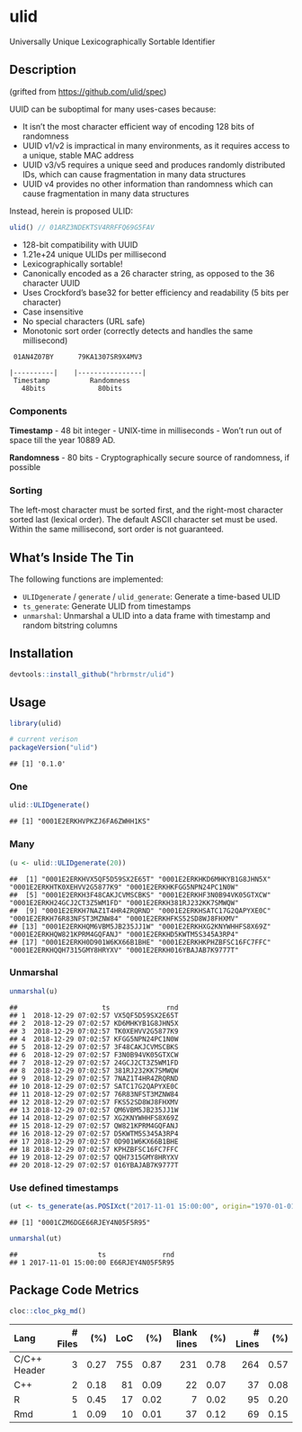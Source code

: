
# ulid

Universally Unique Lexicographically Sortable Identifier

## Description

(grifted from <https://github.com/ulid/spec>)

UUID can be suboptimal for many uses-cases because:

  - It isn’t the most character efficient way of encoding 128 bits of
    randomness
  - UUID v1/v2 is impractical in many environments, as it requires
    access to a unique, stable MAC address
  - UUID v3/v5 requires a unique seed and produces randomly distributed
    IDs, which can cause fragmentation in many data structures
  - UUID v4 provides no other information than randomness which can
    cause fragmentation in many data structures

Instead, herein is proposed ULID:

``` javascript
ulid() // 01ARZ3NDEKTSV4RRFFQ69G5FAV
```

  - 128-bit compatibility with UUID
  - 1.21e+24 unique ULIDs per millisecond
  - Lexicographically sortable\!
  - Canonically encoded as a 26 character string, as opposed to the 36
    character UUID
  - Uses Crockford’s base32 for better efficiency and readability (5
    bits per character)
  - Case insensitive
  - No special characters (URL safe)
  - Monotonic sort order (correctly detects and handles the same
    millisecond)

<!-- end list -->

``` 
 01AN4Z07BY      79KA1307SR9X4MV3

|----------|    |----------------|
 Timestamp          Randomness
   48bits             80bits
```

### Components

**Timestamp** - 48 bit integer - UNIX-time in milliseconds - Won’t run
out of space till the year 10889 AD.

**Randomness** - 80 bits - Cryptographically secure source of
randomness, if possible

### Sorting

The left-most character must be sorted first, and the right-most
character sorted last (lexical order). The default ASCII character set
must be used. Within the same millisecond, sort order is not guaranteed.

## What’s Inside The Tin

The following functions are implemented:

  - `ULIDgenerate` / `generate` / `ulid_generate`: Generate a time-based
    ULID
  - `ts_generate`: Generate ULID from timestamps
  - `unmarshal`: Unmarshal a ULID into a data frame with timestamp and
    random bitstring columns

## Installation

``` r
devtools::install_github("hrbrmstr/ulid")
```

## Usage

``` r
library(ulid)

# current verison
packageVersion("ulid")
```

    ## [1] '0.1.0'

### One

``` r
ulid::ULIDgenerate()
```

    ## [1] "0001E2ERKHVPKZJ6FA6ZWHH1KS"

### Many

``` r
(u <- ulid::ULIDgenerate(20))
```

    ##  [1] "0001E2ERKHVX5QF5D59SX2E65T" "0001E2ERKHKD6MHKYB1G8JHN5X" "0001E2ERKHTK0XEHVV2G5877K9" "0001E2ERKHKFGG5NPN24PC1N0W"
    ##  [5] "0001E2ERKH3F48CAKJCVMSCBKS" "0001E2ERKHF3N0B94VK05GTXCW" "0001E2ERKH24GCJ2CT3Z5WM1FD" "0001E2ERKH381RJ232KK7SMWQW"
    ##  [9] "0001E2ERKH7NAZ1T4HR4ZRQRND" "0001E2ERKHSATC17G2QAPYXE0C" "0001E2ERKH76R83NFST3MZNW84" "0001E2ERKHFKS52SD8WJ8FHXMV"
    ## [13] "0001E2ERKHQM6VBM5JB235JJ1W" "0001E2ERKHXG2KNYWHHFS8X69Z" "0001E2ERKHQW821KPRM4GQFANJ" "0001E2ERKHD5KWTM5S345A3RP4"
    ## [17] "0001E2ERKH0D901W6KX66B1BHE" "0001E2ERKHKPHZBFSC16FC7FFC" "0001E2ERKHQQH7315GMY8HRYXV" "0001E2ERKH016YBAJAB7K9777T"

### Unmarshal

``` r
unmarshal(u)
```

    ##                     ts              rnd
    ## 1  2018-12-29 07:02:57 VX5QF5D59SX2E65T
    ## 2  2018-12-29 07:02:57 KD6MHKYB1G8JHN5X
    ## 3  2018-12-29 07:02:57 TK0XEHVV2G5877K9
    ## 4  2018-12-29 07:02:57 KFGG5NPN24PC1N0W
    ## 5  2018-12-29 07:02:57 3F48CAKJCVMSCBKS
    ## 6  2018-12-29 07:02:57 F3N0B94VK05GTXCW
    ## 7  2018-12-29 07:02:57 24GCJ2CT3Z5WM1FD
    ## 8  2018-12-29 07:02:57 381RJ232KK7SMWQW
    ## 9  2018-12-29 07:02:57 7NAZ1T4HR4ZRQRND
    ## 10 2018-12-29 07:02:57 SATC17G2QAPYXE0C
    ## 11 2018-12-29 07:02:57 76R83NFST3MZNW84
    ## 12 2018-12-29 07:02:57 FKS52SD8WJ8FHXMV
    ## 13 2018-12-29 07:02:57 QM6VBM5JB235JJ1W
    ## 14 2018-12-29 07:02:57 XG2KNYWHHFS8X69Z
    ## 15 2018-12-29 07:02:57 QW821KPRM4GQFANJ
    ## 16 2018-12-29 07:02:57 D5KWTM5S345A3RP4
    ## 17 2018-12-29 07:02:57 0D901W6KX66B1BHE
    ## 18 2018-12-29 07:02:57 KPHZBFSC16FC7FFC
    ## 19 2018-12-29 07:02:57 QQH7315GMY8HRYXV
    ## 20 2018-12-29 07:02:57 016YBAJAB7K9777T

### Use defined timestamps

``` r
(ut <- ts_generate(as.POSIXct("2017-11-01 15:00:00", origin="1970-01-01")))
```

    ## [1] "0001CZM6DGE66RJEY4N05F5R95"

``` r
unmarshal(ut)
```

    ##                    ts              rnd
    ## 1 2017-11-01 15:00:00 E66RJEY4N05F5R95

## Package Code Metrics

``` r
cloc::cloc_pkg_md()
```

| Lang         | \# Files |  (%) | LoC |  (%) | Blank lines |  (%) | \# Lines |  (%) |
| :----------- | -------: | ---: | --: | ---: | ----------: | ---: | -------: | ---: |
| C/C++ Header |        3 | 0.27 | 755 | 0.87 |         231 | 0.78 |      264 | 0.57 |
| C++          |        2 | 0.18 |  81 | 0.09 |          22 | 0.07 |       37 | 0.08 |
| R            |        5 | 0.45 |  17 | 0.02 |           7 | 0.02 |       95 | 0.20 |
| Rmd          |        1 | 0.09 |  10 | 0.01 |          37 | 0.12 |       69 | 0.15 |
